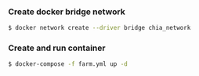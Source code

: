 
### Create docker bridge network

```bash
$ docker network create --driver bridge chia_network
```

### Create and run container

```bash
$ docker-compose -f farm.yml up -d
```
